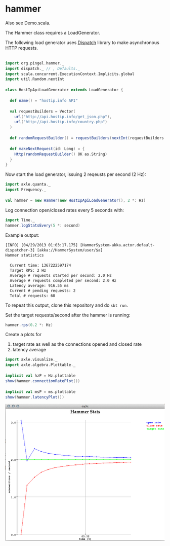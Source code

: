 hammer
======

Also see Demo.scala.

The Hammer class requires a LoadGenerator.

The following load generator uses
[Dispatch](http://dispatch.databinder.net/Dispatch.html) library
to make asynchronous HTTP requests.

```scala

import org.pingel.hammer._
import dispatch._ // , Defaults._
import scala.concurrent.ExecutionContext.Implicits.global
import util.Random.nextInt

class HostIpApiLoadGenerator extends LoadGenerator {

  def name() = "hostip.info API"

  val requestBuilders = Vector(
    url("http://api.hostip.info/get_json.php"),
    url("http://api.hostip.info/country.php")
  )

  def randomRequestBuilder() = requestBuilders(nextInt(requestBuilders.size))

  def makeNextRequest(id: Long) = {
    Http(randomRequestBuilder() OK as.String)
  }
}
```

Now start the load generator, issuing 2 reqeusts per second (2 Hz):

```scala
import axle.quanta._
import Frequency._

val hammer = new Hammer(new HostIpApiLoadGenerator(), 2 *: Hz)
```

Log connection open/closed rates every 5 seconds with:

```scala
import Time._
hammer.logStatsEvery(5 *: second)
```

Example output:

```
[INFO] [04/29/2013 01:03:17.175] [HammerSystem-akka.actor.default-dispatcher-3] [akka://HammerSystem/user/$a] 
Hammer statistics

  Current time: 1367222597174
  Target RPS: 2 Hz
  Average # requests started per second: 2.0 Hz
  Average # requests completed per second: 2.0 Hz
  Latency average: 916.55 ms
  Current # pending requests: 2
  Total # requests: 60
```

To repeat this output, clone this repository and do `sbt run`.

Set the target requests/second after the hammer is running:

```scala
hammer.rps(0.2 *: Hz)
```

Create a plots for
1. target rate as well as the connections opened and closed rate
1. latency average

```scala
import axle.visualize._
import axle.algebra.Plottable._

implicit val hzP = Hz.plottable
show(hammer.connectionRatePlot())

implicit val msP = ms.plottable
show(hammer.latencyPlot())
```

![hammervis](./doc/image/hammer.png)

